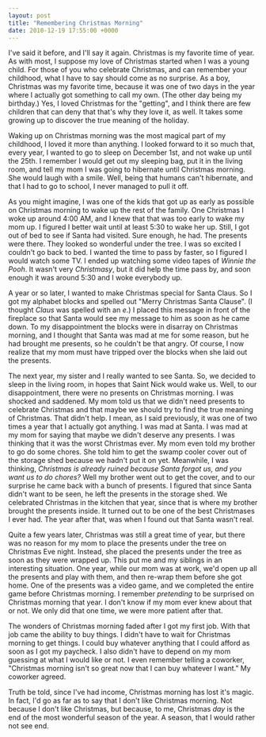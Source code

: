 ```yaml
---
layout: post
title: "Remembering Christmas Morning"
date: 2010-12-19 17:55:00 +0000
---
```

I've said it before, and I'll say it again. Christmas is my favorite time of year. As with most, I suppose my love of Christmas started when I was a young child. For those of you who celebrate Christmas, and can remember your childhood, what I have to say should come as no surprise. As a boy, Christmas was my favorite time, because it was one of two days in the year where I actually got something to call my own. (The other day being my birthday.) Yes, I loved Christmas for the "getting", and I think there are few children that can deny that that's why they love it, as well. It takes some growing up to discover the true meaning of the holiday.

Waking up on Christmas morning was the most magical part of my childhood, I loved it more than anything. I looked forward to it so much that, every year, I wanted to go to sleep on December 1st, and not wake up until the 25th. I remember I would get out my sleeping bag, put it in the living room, and tell my mom I was going to hibernate until Christmas morning. She would laugh with a smile. Well, being that humans can't hibernate, and that I had to go to school, I never managed to pull it off.

As you might imagine, I was one of the kids that got up as early as possible on Christmas morning to wake up the rest of the family. One Christmas I woke up around 4:00 AM, and I knew that that was too early to wake my mom up. I figured I better wait until at least 5:30 to wake her up. Still, I got out of bed to see if Santa had visited. Sure enough, he had. The presents were there. They looked so wonderful under the tree. I was so excited I couldn't go back to bed. I wanted the time to pass by faster, so I figured I would watch some TV. I ended up watching some video tapes of <i>Winnie the Pooh</i>. It wasn't very <i>Christmasy</i>, but it did help the time pass by, and soon enough it was around 5:30 and I woke everybody up.

A year or so later, I wanted to make Christmas special for Santa Claus. So I got my alphabet blocks and spelled out "Merry Christmas Santa Clause". (I thought <i>Claus</i> was spelled with an <i>e</i>.) I placed this message in front of the fireplace so that Santa would see my message to him as soon as he came down. To my disappointment the blocks were in disarray on Christmas morning, and I thought that Santa was mad at me for some reason, but he had brought me presents, so he couldn't be that angry. Of course, I now realize that my mom must have tripped over the blocks when she laid out the presents.

The next year, my sister and I really wanted to see Santa. So, we decided to sleep in the living room, in hopes that Saint Nick would wake us. Well, to our disappointment, there were no presents on Christmas morning. I was shocked and saddened. My mom told us that we didn't need presents to celebrate Christmas and that maybe we should try to find the true meaning of Christmas. That didn't help. I mean, as I said previously, it was one of two times a year that I actually got anything. I was mad at Santa. I was mad at my mom for saying that maybe we didn't deserve any presents. I was thinking that it was the worst Christmas ever. My mom even told my brother to go do some chores. She told him to get the swamp cooler cover out of the storage shed because we hadn't put it on yet. Meanwhile, I was thinking, <i>Christmas is already ruined because Santa forgot us, and you want us to do chores?</i> Well my brother went out to get the cover, and to our surprise he came back with a bunch of presents. I figured that since Santa didn't want to be seen, he left the presents in the storage shed. We celebrated Christmas in the kitchen that year, since that is where my brother brought the presents inside. It turned out to be one of the best Christmases I ever had. The year after that, was when I found out that Santa wasn't real.

Quite a few years later, Christmas was still a great time of year, but there was no reason for my mom to place the presents under the tree on Christmas Eve night. Instead, she placed the presents under the tree as soon as they were wrapped up. This put me and my siblings in an interesting situation. One year, while our mom was at work, we'd open up all the presents and play with them, and then re-wrap them before she got home. One of the presents was a video game, and we completed the entire game before Christmas morning. I remember <i>pretending</i> to be surprised on Christmas morning that year. I don't know if my mom ever knew about that or not. We only did that one time, we were more patient after that.

The wonders of Christmas morning faded after I got my first job. With that job came the ability to buy things. I didn't have to wait for Christmas morning to get things. I could buy whatever anything that I could afford as soon as I got my paycheck. I also didn't have to depend on my mom guessing at what I would like or not. I even remember telling a coworker, "Christmas morning isn't so great now that I can buy whatever I want." My coworker agreed.

Truth be told, since I've had income, Christmas morning has lost it's magic. In fact, I'd go as far as to say that I don't like Christmas morning. Not because I don't like Christmas, but because, to me, Christmas <i>day</i> is the end of the most wonderful season of the year. A season, that I would rather not see end.
